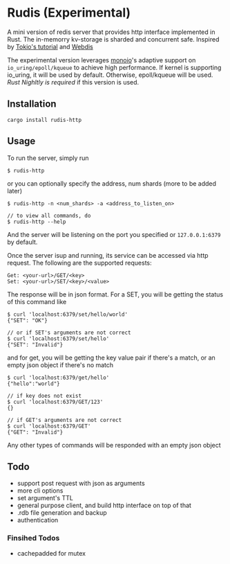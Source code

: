 # Rudis (Experimental)
A mini version of redis server that provides http interface implemented in Rust. The in-memorry kv-storage is sharded and concurrent safe. Inspired by [Tokio's tutorial](https://tokio.rs/tokio/tutorial) and [Webdis](https://github.com/nicolasff/webdis)

The experimental version leverages [monoio](https://github.com/bytedance/monoio)'s adaptive support on `io_uring/epoll/kqueue` to achieve high performance. If kernel is supporting io_uring, it will be used by default. Otherwise, epoll/kqueue will be used. *Rust Nighltly is required* if this version is used.

## Installation
```
cargo install rudis-http
```
## Usage
To run the server, simply run
```
$ rudis-http
```
or you can optionally specify the address, num shards (more to be added later)
```
$ rudis-http -n <num_shards> -a <address_to_listen_on>

// to view all commands, do
$ rudis-http --help
```
And the server will be listening on the port you specified or `127.0.0.1:6379` by default.

Once the server isup and running, its service can be accessed via http request. The following are the supported requests:
```
Get: <your-url>/GET/<key>
Set: <your-url>/SET/<key>/<value>
```
The response will be in json format. For a SET, you will be getting the status of this command like
```
$ curl 'localhost:6379/set/hello/world'
{"SET": "OK"}

// or if SET's arguments are not correct
$ curl 'localhost:6379/set/hello'
{"SET": "Invalid"}
```
and for get, you will be getting the key value pair if there's a match, or an empty json object if there's no match
```
$ curl 'localhost:6379/get/hello'     
{"hello":"world"}

// if key does not exist
$ curl 'localhost:6379/GET/123'
{}

// if GET's arguments are not correct
$ curl 'localhost:6379/GET'
{"GET": "Invalid"}
```
Any other types of commands will be responded with an empty json object

## Todo
- support post request with json as arguments
- more cli options
- set argument's TTL
- general purpose client, and build http interface on top of that
- .rdb file generation and backup
- authentication
### Finsihed Todos
- cachepadded for mutex
